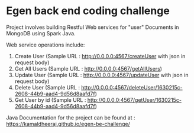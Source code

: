 # Egen back end coding challenge

Project involves building Restful Web services for "user" Documents in MongoDB using Spark Java.

Web service operations include:
  1. Create User    (Sample URL : http://0.0.0.0:4567/createUser with json in request body)
  2. Get All Users  (Sample URL : http://0.0.0.0:4567/getAllUsers)
  3. Update User    (Sample URL : http://0.0.0.0:4567/updateUser with json in request body)
  4. Delete User    (Sample URL : http://0.0.0.0:4567/deleteUser/1630215c-2608-44b9-aad4-9d56d8aafd7f)
  5. Get User by id (Sample URL : http://0.0.0.0:4567/getUser/1630215c-2608-44b9-aad4-9d56d8aafd7f)

Java Documentation for the project can be found at :  https://kamaldheeraj.github.io/egen-be-challenge/
